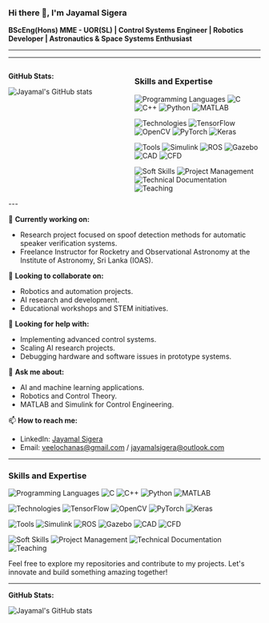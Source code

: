 ### Hi there 👋, I'm Jayamal Sigera

**BScEng(Hons) MME - UOR(SL) | Control Systems Engineer | Robotics Developer | Astronautics & Space Systems Enthusiast**

---
---

<div style="display: flex; justify-content: space-between;">
  <div style="flex: 1;">
    
  **GitHub Stats:**

  ![Jayamal's GitHub stats](https://github-readme-stats.vercel.app/api?username=jayamalsigera&show_icons=true&theme=radical)

  </div>
  <div style="flex: 1;">

  ### Skills and Expertise

  ![Programming Languages](https://img.shields.io/badge/Programming-Languages-blue) 
  ![C](https://img.shields.io/badge/-C-00599C?style=flat&logo=c&logoColor=white) 
  ![C++](https://img.shields.io/badge/-C++-00599C?style=flat&logo=c%2B%2B&logoColor=white) 
  ![Python](https://img.shields.io/badge/-Python-3776AB?style=flat&logo=python&logoColor=white) 
  ![MATLAB](https://img.shields.io/badge/-MATLAB-0076A8?style=flat&logo=mathworks&logoColor=white)

  ![Technologies](https://img.shields.io/badge/Technologies-blue) 
  ![TensorFlow](https://img.shields.io/badge/-TensorFlow-FF6F00?style=flat&logo=tensorflow&logoColor=white) 
  ![OpenCV](https://img.shields.io/badge/-OpenCV-5C3EE8?style=flat&logo=opencv&logoColor=white) 
  ![PyTorch](https://img.shields.io/badge/-PyTorch-EE4C2C?style=flat&logo=pytorch&logoColor=white) 
  ![Keras](https://img.shields.io/badge/-Keras-D00000?style=flat&logo=keras&logoColor=white)

  ![Tools](https://img.shields.io/badge/Tools-blue) 
  ![Simulink](https://img.shields.io/badge/-Simulink-0076A8?style=flat&logo=mathworks&logoColor=white) 
  ![ROS](https://img.shields.io/badge/-ROS-22314E?style=flat&logo=ros&logoColor=white) 
  ![Gazebo](https://img.shields.io/badge/-Gazebo-1389FD?style=flat&logo=gazebo&logoColor=white) 
  ![CAD](https://img.shields.io/badge/-CAD-0696D7?style=flat&logo=autodesk&logoColor=white) 
  ![CFD](https://img.shields.io/badge/-CFD-1E1E1E?style=flat)

  ![Soft Skills](https://img.shields.io/badge/Soft-Skills-blue) 
  ![Project Management](https://img.shields.io/badge/-Project_Management-1E1E1E) 
  ![Technical Documentation](https://img.shields.io/badge/-Technical_Documentation-1E1E1E) 
  ![Teaching](https://img.shields.io/badge/-Teaching-1E1E1E)

  </div>
</div>
---

🔭 **Currently working on:**
- Research project focused on spoof detection methods for automatic speaker verification systems.
- Freelance Instructor for Rocketry and Observational Astronomy at the Institute of Astronomy, Sri Lanka (IOAS).

👯 **Looking to collaborate on:**
- Robotics and automation projects.
- AI research and development.
- Educational workshops and STEM initiatives.

🤔 **Looking for help with:**
- Implementing advanced control systems.
- Scaling AI research projects.
- Debugging hardware and software issues in prototype systems.

💬 **Ask me about:**
- AI and machine learning applications.
- Robotics and Control Theory.
- MATLAB and Simulink for Control Engineering.

📫 **How to reach me:**
- LinkedIn: [Jayamal Sigera](https://www.linkedin.com/in/jayamalsigera/)
- Email: veelochanas@gmail.com / jayamalsigera@outlook.com
---

### Skills and Expertise

![Programming Languages](https://img.shields.io/badge/Programming-Languages-blue) ![C](https://img.shields.io/badge/-C-00599C?style=flat&logo=c&logoColor=white) ![C++](https://img.shields.io/badge/-C++-00599C?style=flat&logo=c%2B%2B&logoColor=white) ![Python](https://img.shields.io/badge/-Python-3776AB?style=flat&logo=python&logoColor=white) ![MATLAB](https://img.shields.io/badge/-MATLAB-0076A8?style=flat&logo=mathworks&logoColor=white)

![Technologies](https://img.shields.io/badge/Technologies-blue) ![TensorFlow](https://img.shields.io/badge/-TensorFlow-FF6F00?style=flat&logo=tensorflow&logoColor=white) ![OpenCV](https://img.shields.io/badge/-OpenCV-5C3EE8?style=flat&logo=opencv&logoColor=white) ![PyTorch](https://img.shields.io/badge/-PyTorch-EE4C2C?style=flat&logo=pytorch&logoColor=white) ![Keras](https://img.shields.io/badge/-Keras-D00000?style=flat&logo=keras&logoColor=white)

![Tools](https://img.shields.io/badge/Tools-blue) ![Simulink](https://img.shields.io/badge/-Simulink-0076A8?style=flat&logo=mathworks&logoColor=white) ![ROS](https://img.shields.io/badge/-ROS-22314E?style=flat&logo=ros&logoColor=white) ![Gazebo](https://img.shields.io/badge/-Gazebo-1389FD?style=flat&logo=gazebo&logoColor=white) ![CAD](https://img.shields.io/badge/-CAD-0696D7?style=flat&logo=autodesk&logoColor=white) ![CFD](https://img.shields.io/badge/-CFD-1E1E1E?style=flat)

![Soft Skills](https://img.shields.io/badge/Soft-Skills-blue) ![Project Management](https://img.shields.io/badge/-Project_Management-1E1E1E) ![Technical Documentation](https://img.shields.io/badge/-Technical_Documentation-1E1E1E) ![Teaching](https://img.shields.io/badge/-Teaching-1E1E1E)

Feel free to explore my repositories and contribute to my projects. Let's innovate and build something amazing together!

---

**GitHub Stats:**

![Jayamal's GitHub stats](https://github-readme-stats.vercel.app/api?username=jayamalsigera&show_icons=true&theme=radical)
